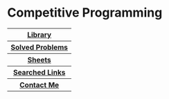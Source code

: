 <html>
<body>
  <h1> Competitive Programming </h1>

<table>
  <tr>
    <th> <a href="#"> Library </a> </th>
  </tr>
  <tr>
    <th> <a href="#"> Solved Problems </a> </th>
  </tr>
  <tr>
    <th> <a href="#"> Sheets </a> </th>
  </tr>
  <tr>
    <th> <a href="#"> Searched Links </a> </th>
  </tr>
  <tr>
    <th> <a href="#"> Contact Me </a> </th>
  </tr>
</table>

</body>
</html>
